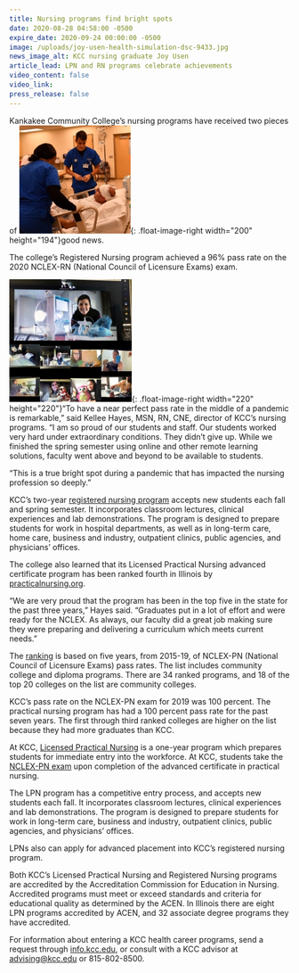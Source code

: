 ```yaml
---
title: Nursing programs find bright spots
date: 2020-08-28 04:58:00 -0500
expire_date: 2020-09-24 00:00:00 -0500
image: /uploads/joy-usen-health-simulation-dsc-9433.jpg
news_image_alt: KCC nursing graduate Joy Usen
article_lead: LPN and RN programs celebrate achievements
video_content: false
video_link:
press_release: false
---
```


Kankakee Community College’s nursing programs have received two pieces of ![](/uploads/colin-lamie-health-simulation-dsc-9425.jpg){: .float-image-right width="200" height="194"}good news.

The college’s Registered Nursing program achieved a 96% pass rate on the 2020 NCLEX-RN (National Council of Licensure Exams) exam.

![](/uploads/may2020-nursing-clinicals-collage.jpg){: .float-image-right width="220" height="220"}“To have a near perfect pass rate in the middle of a pandemic is remarkable,” said Kellee Hayes, MSN, RN, CNE, director of KCC’s nursing programs. “I am so proud of our students and staff. Our students worked very hard under extraordinary conditions. They didn’t give up. While we finished the spring semester using online and other remote learning solutions, faculty went above and beyond to be available to students.

“This is a true bright spot during a pandemic that has impacted the nursing profession so deeply.”

KCC’s two-year [registered nursing program](http://kcc.smartcatalogiq.com/current/Academic-Catalog/Programs-of-Study-by-Area/Health-Careers/Nursing-Registered-AAS) accepts new students each fall and spring semester. It incorporates classroom lectures, clinical experiences and lab demonstrations. The program is designed to prepare students for work in hospital departments, as well as in long-term care, home care, business and industry, outpatient clinics, public agencies, and physicians’ offices.

The college also learned that its Licensed Practical Nursing advanced certificate program has been ranked fourth in Illinois by [practicalnursing.org](https://www.practicalnursing.org/).

“We are very proud that the program has been in the top five in the state for the past three years,” Hayes said. “Graduates put in a lot of effort and were ready for the NCLEX. As always, our faculty did a great job making sure they were preparing and delivering a curriculum which meets current needs.”

The [ranking](https://www.practicalnursing.org/lpn-programs/illinois#rankings) is based on five years, from 2015-19, of NCLEX-PN (National Council of Licensure Exams) pass rates. The list includes community college and diploma programs. There are 34 ranked programs, and 18 of the top 20 colleges on the list are community colleges.

KCC’s pass rate on the NCLEX-PN exam for 2019 was 100 percent. The practical nursing program has had a 100 percent pass rate for the past seven years. The first through third ranked colleges are higher on the list because they had more graduates than KCC.

At KCC, [Licensed Practical Nursing](http://kcc.smartcatalogiq.com/current/Academic-Catalog/Programs-of-Study-by-Area/Health-Careers/Nursing-Practical-Advanced-Certificate) is a one-year program which prepares students for immediate entry into the workforce. At KCC, students take the [NCLEX-PN exam](https://www.ncsbn.org/nclex.htm) upon completion of the advanced certificate in practical nursing.

The LPN program has a competitive entry process, and accepts new students each fall. It incorporates classroom lectures, clinical experiences and lab demonstrations. The program is designed to prepare students for work in long-term care, business and industry, outpatient clinics, public agencies, and physicians’ offices.

LPNs also can apply for advanced placement into KCC’s registered nursing program.

Both KCC’s Licensed Practical Nursing and Registered Nursing programs are accredited by the Accreditation Commission for Education in Nursing.&nbsp; Accredited programs must meet or exceed standards and criteria for educational quality as determined by the ACEN. In Illinois there are eight LPN programs accredited by ACEN, and 32 associate degree programs they have accredited.

For information about entering a KCC health career programs, send a request through [info.kcc.edu](http://info.kcc.edu), or consult with a KCC advisor at [advising@kcc.edu](mailto:advising@kcc.edu) or 815-802-8500.